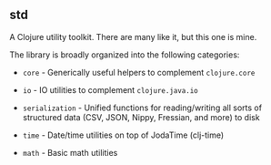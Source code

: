## std

A Clojure utility toolkit. There are many like it, but this one is mine.

The library is broadly organized into the following categories:

- `core` - Generically useful helpers to complement `clojure.core`

- `io` - IO utilities to complement `clojure.java.io`

- `serialization` - Unified functions for reading/writing all sorts of structured
  data (CSV, JSON, Nippy, Fressian, and more) to disk

- `time` - Date/time utilities on top of JodaTime (clj-time)

- `math` - Basic math utilities
